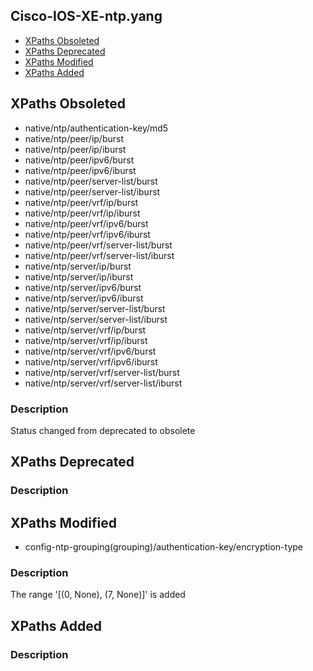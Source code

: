## Cisco-IOS-XE-ntp.yang


- [XPaths Obsoleted](#xpaths-obsoleted)
- [XPaths Deprecated](#xpaths-deprecated)
- [XPaths Modified](#xpaths-modified)
- [XPaths Added](#xpaths-added)

## XPaths Obsoleted

- native/ntp/authentication-key/md5
- native/ntp/peer/ip/burst
- native/ntp/peer/ip/iburst
- native/ntp/peer/ipv6/burst
- native/ntp/peer/ipv6/iburst
- native/ntp/peer/server-list/burst
- native/ntp/peer/server-list/iburst
- native/ntp/peer/vrf/ip/burst
- native/ntp/peer/vrf/ip/iburst
- native/ntp/peer/vrf/ipv6/burst
- native/ntp/peer/vrf/ipv6/iburst
- native/ntp/peer/vrf/server-list/burst
- native/ntp/peer/vrf/server-list/iburst
- native/ntp/server/ip/burst
- native/ntp/server/ip/iburst
- native/ntp/server/ipv6/burst
- native/ntp/server/ipv6/iburst
- native/ntp/server/server-list/burst
- native/ntp/server/server-list/iburst
- native/ntp/server/vrf/ip/burst
- native/ntp/server/vrf/ip/iburst
- native/ntp/server/vrf/ipv6/burst
- native/ntp/server/vrf/ipv6/iburst
- native/ntp/server/vrf/server-list/burst
- native/ntp/server/vrf/server-list/iburst

### Description

Status changed from deprecated to obsolete

## XPaths Deprecated

### Description

## XPaths Modified

- config-ntp-grouping(grouping)/authentication-key/encryption-type

### Description

The range '[(0, None), (7, None)]' is added

## XPaths Added

### Description
